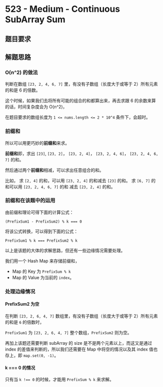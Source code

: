 # 523 - Medium - Continuous SubArray Sum

## 题目要求

## 解题思路

### O(n^2) 的做法

判断在数组 `[23, 2, 4, 6, 7]` 里，有没有子数组（长度大于或等于 2）所有元素的和是 6 的倍数。

这个时候，如果我们去将所有可能的组合的和都算出来，再去求跟 6 的余数来算的话，时间复杂度会为 O(n^2)，

在题目要求的数组长度为 `1 <= nums.length <= 2 * 10^4` 条件下，会超时。

### 前缀和

所以可以用更巧妙的**前缀和**来求。

**前缀和**即，求出 `[23]`, `[23, 2]`， `[23, 2, 4]`， `[23, 2, 4, 6]`， `[23, 2, 4, 6, 7]` 的和。

然后通过两个**前缀和**相减，可以求出任意组合的和。

比如，
求 `[2, 4]` 的和，可以用 `[23, 2, 4]` 的和减去 `[23]` 的和。
求 `[6, 7]` 的和可以用 `[23, 2, 4, 6, 7]` 的和 减去 `[23, 2, 4]` 的和。

### 前缀和在该题中的运用

由前缀和理论可得下面的计算公式：

`(PrefixSum1 - PrefixSum2) % k === 0`

将该公式转换，可以得到下面的公式：

`PrefixSum1 % k === PrefixSum2 % k`

以上是该题的大体的求解思路，但还有一些边缘情况需要处理。

我们用一个 Hash Map 来存储前缀和，

- Map 的 Key 为 `PrefixSum % k`
- Map 的 Value 为当前的 `index`。

### 处理边缘情况

#### PrefixSum2 为空

在判断 `[23, 2, 6, 4, 7]` 数组里，有没有子数组（长度大于或等于 2）所有元素的和是 `6` 的倍数时，

`PrefixSum1` 为 `[23, 2, 6, 4, 7]` 整个数组，`PrefixSum2` 则为空。

再加上该题还需要判断 subArray 的 size 是不是两个元素以上，而这又是通过 index 的差值来判断的，所以我们还需要在 Map 中将空的情况以及其 index 值也存上，即 `map.set(0, -1)`。

#### k === 0 的情况

只有当 `k !== 0` 的时候，才能用 `PrefixSum % k` 来求解。
